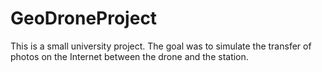 # GeoDroneProject

This is a small university project. The goal was to simulate the transfer of photos on the Internet between the drone and the station.

